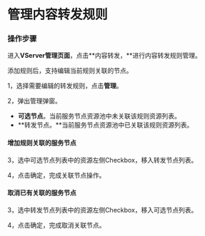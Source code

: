 # 管理内容转发规则

### 操作步骤

进入**VServer管理页面**，点击**内容转发，**进行内容转发规则管理。

添加规则后，支持编辑当前规则关联的节点。

1，选择需要编辑的转发规则，点击**管理**。

2，弹出管理弹窗。

* **可选节点**。当前服务节点资源池中未关联该规则资源列表。
* **转发节点。**当前服务节点资源池中已关联该规则资源列表。

#### 增加规则关联的服务节点

3，选中可选节点列表中的资源左侧Checkbox，移入转发节点列表。

4，点击确定，完成关联节点操作。

#### 取消已有关联的服务节点

3，选中转发节点列表中的资源左侧Checkbox，移入可选节点列表。

4，点击确定，完成取消关联节点。

